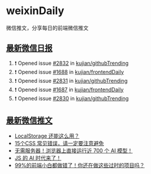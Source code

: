 # weixinDaily
微信推文，分享每日的前端微信推文

## [最新微信日报](https://github.com/kujian/weixinDaily/issues)

<!--START_SECTION:activity-->
1. ❗ Opened issue [#2832](https://github.com/kujian/githubTrending/issues/2832) in [kujian/githubTrending](https://github.com/kujian/githubTrending)
2. ❗ Opened issue [#1688](https://github.com/kujian/frontendDaily/issues/1688) in [kujian/frontendDaily](https://github.com/kujian/frontendDaily)
3. ❗ Opened issue [#2831](https://github.com/kujian/githubTrending/issues/2831) in [kujian/githubTrending](https://github.com/kujian/githubTrending)
4. ❗ Opened issue [#1687](https://github.com/kujian/frontendDaily/issues/1687) in [kujian/frontendDaily](https://github.com/kujian/frontendDaily)
5. ❗ Opened issue [#2830](https://github.com/kujian/githubTrending/issues/2830) in [kujian/githubTrending](https://github.com/kujian/githubTrending)
<!--END_SECTION:activity-->


## [最新微信推文](https://weixin.qdkfweb.cn/)

<!-- BLOG-POST-LIST:START -->
- [LocalStorage 还能这么用？](https://weixin.qdkfweb.cn/42137.html)
- [15个CSS 常见错误，请一定要注意避免](https://weixin.qdkfweb.cn/42138.html)
- [无需服务器！浏览器上直接运行近 700 个 AI 模型！](https://weixin.qdkfweb.cn/42140.html)
- [JS 的 AI 时代来了！](https://weixin.qdkfweb.cn/42147.html)
- [99%的前端小白都做错了！你还在做这些过时的项目吗？](https://weixin.qdkfweb.cn/42135.html)
<!-- BLOG-POST-LIST:END -->